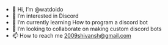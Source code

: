 - 👋 Hi, I’m @watdoido
- 👀 I’m interested in Discord
- 🌱 I’m currently learning How to program a discord bot
- 💞️ I’m looking to collaborate on making custom discord bots
- 📫 How to reach me 2009shivansh@gmail.com

<!---
watdoido/watdoido is a ✨ special ✨ repository because its `README.md` (this file) appears on your GitHub profile.
You can click the Preview link to take a look at your changes.
--->
